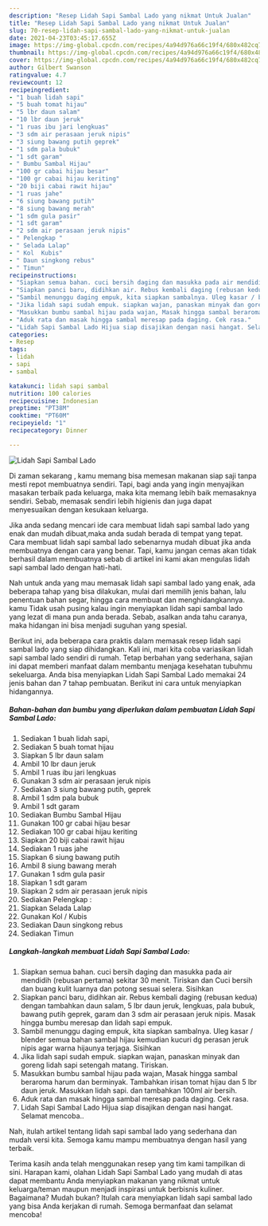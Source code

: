 ```yaml
---
description: "Resep Lidah Sapi Sambal Lado yang nikmat Untuk Jualan"
title: "Resep Lidah Sapi Sambal Lado yang nikmat Untuk Jualan"
slug: 70-resep-lidah-sapi-sambal-lado-yang-nikmat-untuk-jualan
date: 2021-04-23T03:45:17.655Z
image: https://img-global.cpcdn.com/recipes/4a94d976a66c19f4/680x482cq70/lidah-sapi-sambal-lado-foto-resep-utama.jpg
thumbnail: https://img-global.cpcdn.com/recipes/4a94d976a66c19f4/680x482cq70/lidah-sapi-sambal-lado-foto-resep-utama.jpg
cover: https://img-global.cpcdn.com/recipes/4a94d976a66c19f4/680x482cq70/lidah-sapi-sambal-lado-foto-resep-utama.jpg
author: Gilbert Swanson
ratingvalue: 4.7
reviewcount: 12
recipeingredient:
- "1 buah lidah sapi"
- "5 buah tomat hijau"
- "5 lbr daun salam"
- "10 lbr daun jeruk"
- "1 ruas ibu jari lengkuas"
- "3 sdm air perasaan jeruk nipis"
- "3 siung bawang putih geprek"
- "1 sdm pala bubuk"
- "1 sdt garam"
- " Bumbu Sambal Hijau"
- "100 gr cabai hijau besar"
- "100 gr cabai hijau keriting"
- "20 biji cabai rawit hijau"
- "1 ruas jahe"
- "6 siung bawang putih"
- "8 siung bawang merah"
- "1 sdm gula pasir"
- "1 sdt garam"
- "2 sdm air perasaan jeruk nipis"
- " Pelengkap "
- " Selada Lalap"
- " Kol  Kubis"
- " Daun singkong rebus"
- " Timun"
recipeinstructions:
- "Siapkan semua bahan. cuci bersih daging dan masukka pada air mendidih (rebusan pertama) sekitar 30 menit. Tiriskan dan Cuci bersih dan buang kulit luarnya dan potong sesuai selera. Sisihkan"
- "Siapkan panci baru, didihkan air. Rebus kembali daging (rebusan kedua) dengan tambahkan daun salam, 5 lbr daun jeruk, lengkuas, pala bubuk, bawang putih geprek, garam dan 3 sdm air perasaan jeruk nipis. Masak hingga bumbu meresap dan lidah sapi empuk."
- "Sambil menunggu daging empuk, kita siapkan sambalnya. Uleg kasar / blender semua bahan sambal hijau kemudian kucuri dg perasan jeruk nipis agar warna hijaunya terjaga. Sisihkan"
- "Jika lidah sapi sudah empuk. siapkan wajan, panaskan minyak dan goreng lidah sapi setengah matang. Tiriskan."
- "Masukkan bumbu sambal hijau pada wajan, Masak hingga sambal beraroma harum dan berminyak. Tambahkan irisan tomat hijau dan 5 lbr daun jeruk. Masukkan lidah sapi. dan tambahkan 100ml air bersih."
- "Aduk rata dan masak hingga sambal meresap pada daging. Cek rasa."
- "Lidah Sapi Sambal Lado Hijua siap disajikan dengan nasi hangat. Selamat mencoba.."
categories:
- Resep
tags:
- lidah
- sapi
- sambal

katakunci: lidah sapi sambal 
nutrition: 100 calories
recipecuisine: Indonesian
preptime: "PT38M"
cooktime: "PT60M"
recipeyield: "1"
recipecategory: Dinner

---
```



![Lidah Sapi Sambal Lado](https://img-global.cpcdn.com/recipes/4a94d976a66c19f4/680x482cq70/lidah-sapi-sambal-lado-foto-resep-utama.jpg)

Di zaman  sekarang , kamu memang bisa memesan makanan siap saji tanpa mesti repot membuatnya sendiri. Tapi, bagi anda yang ingin menyajikan masakan terbaik pada keluarga, maka kita memang lebih baik memasaknya sendiri. Sebab, memasak sendiri lebih higienis dan juga dapat menyesuaikan dengan kesukaan keluarga.

Jika anda sedang mencari ide cara membuat lidah sapi sambal lado yang enak dan mudah dibuat,maka anda sudah berada di tempat yang tepat. Cara membuat lidah sapi sambal lado  sebenarnya mudah dibuat jika anda membuatnya dengan cara yang benar. Tapi, kamu jangan cemas akan tidak berhasil dalam membuatnya 
sebab di artikel ini kami akan mengulas lidah sapi sambal lado dengan hati-hati.  



Nah untuk anda yang mau memasak lidah sapi sambal lado yang enak, ada beberapa tahap yang bisa dilakukan, mulai dari memilih jenis bahan, lalu penentuan bahan segar, hingga cara membuat dan menghidangkannya. kamu Tidak usah pusing kalau ingin menyiapkan lidah sapi sambal lado yang lezat di mana pun anda berada. Sebab, asalkan anda  tahu caranya, maka hidangan ini bisa menjadi suguhan yang spesial.

Berikut ini, ada beberapa cara praktis  dalam memasak resep lidah sapi sambal lado yang siap dihidangkan. Kali ini, mari kita coba variasikan lidah sapi sambal lado sendiri di rumah. Tetap berbahan yang sederhana, sajian ini dapat memberi manfaat dalam membantu menjaga kesehatan tubuhmu sekeluarga. Anda bisa menyiapkan Lidah Sapi Sambal Lado memakai 24 jenis bahan dan 7 tahap pembuatan. Berikut ini cara untuk menyiapkan hidangannya.

<!--inarticleads1-->

##### Bahan-bahan dan bumbu yang diperlukan dalam pembuatan Lidah Sapi Sambal Lado:

1. Sediakan 1 buah lidah sapi,
1. Sediakan 5 buah tomat hijau
1. Siapkan 5 lbr daun salam
1. Ambil 10 lbr daun jeruk
1. Ambil 1 ruas ibu jari lengkuas
1. Gunakan 3 sdm air perasaan jeruk nipis
1. Sediakan 3 siung bawang putih, geprek
1. Ambil 1 sdm pala bubuk
1. Ambil 1 sdt garam
1. Sediakan  Bumbu Sambal Hijau
1. Gunakan 100 gr cabai hijau besar
1. Sediakan 100 gr cabai hijau keriting
1. Siapkan 20 biji cabai rawit hijau
1. Sediakan 1 ruas jahe
1. Siapkan 6 siung bawang putih
1. Ambil 8 siung bawang merah
1. Gunakan 1 sdm gula pasir
1. Siapkan 1 sdt garam
1. Siapkan 2 sdm air perasaan jeruk nipis
1. Sediakan  Pelengkap :
1. Siapkan  Selada Lalap
1. Gunakan  Kol / Kubis
1. Sediakan  Daun singkong rebus
1. Sediakan  Timun




<!--inarticleads2-->

##### Langkah-langkah membuat Lidah Sapi Sambal Lado:

1. Siapkan semua bahan. cuci bersih daging dan masukka pada air mendidih (rebusan pertama) sekitar 30 menit. Tiriskan dan Cuci bersih dan buang kulit luarnya dan potong sesuai selera. Sisihkan
1. Siapkan panci baru, didihkan air. Rebus kembali daging (rebusan kedua) dengan tambahkan daun salam, 5 lbr daun jeruk, lengkuas, pala bubuk, bawang putih geprek, garam dan 3 sdm air perasaan jeruk nipis. Masak hingga bumbu meresap dan lidah sapi empuk.
1. Sambil menunggu daging empuk, kita siapkan sambalnya. Uleg kasar / blender semua bahan sambal hijau kemudian kucuri dg perasan jeruk nipis agar warna hijaunya terjaga. Sisihkan
1. Jika lidah sapi sudah empuk. siapkan wajan, panaskan minyak dan goreng lidah sapi setengah matang. Tiriskan.
1. Masukkan bumbu sambal hijau pada wajan, Masak hingga sambal beraroma harum dan berminyak. Tambahkan irisan tomat hijau dan 5 lbr daun jeruk. Masukkan lidah sapi. dan tambahkan 100ml air bersih.
1. Aduk rata dan masak hingga sambal meresap pada daging. Cek rasa.
1. Lidah Sapi Sambal Lado Hijua siap disajikan dengan nasi hangat. Selamat mencoba..




Nah, itulah artikel tentang  lidah sapi sambal lado  yang sederhana dan mudah versi kita. Semoga kamu mampu membuatnya dengan hasil yang terbaik. 

Terima kasih anda telah menggunakan resep yang tim kami tampilkan di sini. Harapan kami, olahan  Lidah Sapi Sambal Lado yang mudah di atas dapat membantu Anda menyiapkan makanan yang nikmat untuk keluarga/teman maupun menjadi inspirasi untuk berbisnis kuliner. Bagaimana? Mudah bukan? Itulah cara menyiapkan lidah sapi sambal lado yang bisa Anda kerjakan di rumah. Semoga bermanfaat dan selamat mencoba!

